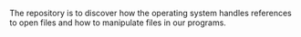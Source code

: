 The repository is to discover how the operating system handles
references to open files and how to manipulate files in our programs.